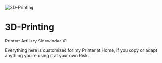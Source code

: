 ![3D-Printing](https://socialify.git.ci/thilokayser/3D-Printing/image?font=Inter&forks=1&issues=1&language=1&name=1&owner=1&pattern=Circuit%20Board&pulls=1&stargazers=1&theme=Auto)

# 3D-Printing

Printer: Artillery Sidewinder X1

Everything here is customized for my Printer at Home, if you copy or adapt anything you're using it at your own Risk.
